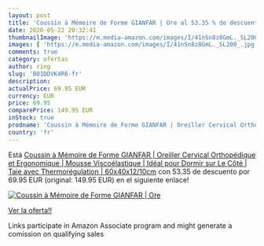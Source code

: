 ```yaml
---
layout: post
title: 'Coussin à Mémoire de Forme GIANFAR | Ore al 53.35 % de descuento'
date: 2020-05-22 20:32:41
thumbnailImage: 'https://m.media-amazon.com/images/I/41nSn8z8GmL._SL200_.jpg'
images: [ 'https://m.media-amazon.com/images/I/41nSn8z8GmL._SL200_.jpg' ]
comments: true
category: ofertas
author: ring
slug: 'B01DDVK4R6-fr'
description:
actualPrice: 69.95 EUR
currency: EUR
price: 69.95
comparePrice: 149.95 EUR
inStock: true
prodname: 'Coussin à Mémoire de Forme GIANFAR | Oreiller Cervical Orthopédique et Ergonomique | Mousse Viscoélastique | Idéal pour Dormir sur Le Côté | Taie avec Thermorégulation |  60x40x12/10cm'
country: 'fr'
---
```


Está [Coussin à Mémoire de Forme GIANFAR | Oreiller Cervical Orthopédique et Ergonomique | Mousse Viscoélastique | Idéal pour Dormir sur Le Côté | Taie avec Thermorégulation |  60x40x12/10cm](https://www.amazon.fr/dp/B01DDVK4R6/?tag=tolees0d-21) con 53.35 de descuento por 69.95 EUR (original: 149.95 EUR) en el siguiente enlace!

[![Coussin à Mémoire de Forme GIANFAR | Ore](https://m.media-amazon.com/images/I/41nSn8z8GmL._SL200_.jpg)](https://www.amazon.fr/dp/B01DDVK4R6/?tag=tolees0d-21)

[Ver la oferta!!](https://www.amazon.fr/dp/B01DDVK4R6/?tag=tolees0d-21)

Links participate in Amazon Associate program and might generate a comission on qualifying sales


